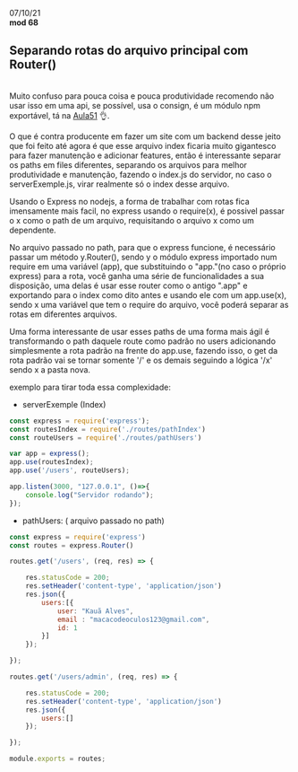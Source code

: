 07/10/21<br>
**mod 68** 
<h2>Separando rotas do arquivo principal com Router()</h2>

<br>Muito confuso para pouca coisa e pouca produtividade
recomendo não usar isso em uma api, se possível, usa o 
consign, é um módulo npm exportável, tá na <a href="https://github.com/kkphoenixgx/JavascriptCourse/blob/master/Aulas/Selection4/Aula51.md">Aula51</a> 👌.

O que é contra producente em fazer um site com um
backend desse jeito que foi feito até agora é que esse
arquivo index ficaria muito gigantesco para fazer
manutenção e adicionar features, então é interessante 
separar os paths em files diferentes, separando os
arquivos para melhor produtividade e manutenção, fazendo
o index.js do servidor, no caso o serverExemple.js, virar
realmente só o index desse arquivo.

Usando o Express no nodejs, a forma de trabalhar com rotas 
fica imensamente mais facil, no express usando o
require(x), é possivel passar o x como o path de um arquivo, 
requisitando o arquivo x como um dependente.

No arquivo passado no path, para que o express funcione,
é necessário passar um método y.Router(), sendo y o módulo 
express importado num require em uma variável (app), que 
substituindo o "app."(no caso o próprio express) para  a 
rota, você ganha uma série de
funcionalidades a sua disposição, uma delas é usar esse
router como o antigo ".app"
e exportando para o index como dito antes e usando ele com um
app.use(x), sendo x uma variável que tem o require do arquivo,
você poderá separar as rotas em diferentes arquivos.

Uma forma interessante de usar esses paths de uma forma 
mais ágil é transformando o path daquele route como padrão 
no users adicionando simplesmente a rota padrão na frente do
app.use, fazendo isso, o get da rota padrão vai se tornar 
somente '/' e os demais seguindo a lógica '/x' sendo
x  a pasta nova.

exemplo para tirar toda essa complexidade:

* serverExemple (Index)

~~~ javascript
const express = require('express');
const routesIndex = require('./routes/pathIndex')
const routeUsers = require('./routes/pathUsers')

var app = express();
app.use(routesIndex);
app.use('/users', routeUsers);

app.listen(3000, "127.0.0.1", ()=>{
    console.log("Servidor rodando");
});
~~~

* pathUsers: ( arquivo passado no path)

~~~javascript
const express = require('express')
const routes = express.Router()

routes.get('/users', (req, res) => {

    res.statusCode = 200;
    res.setHeader('content-type', 'application/json')
    res.json({
        users:[{
            user: "Kauã Alves",
            email : "macacodeoculos123@gmail.com",
            id: 1
        }]
    });

});

routes.get('/users/admin', (req, res) => {

    res.statusCode = 200;
    res.setHeader('content-type', 'application/json')
    res.json({
        users:[]
    });

});

module.exports = routes;

